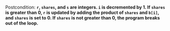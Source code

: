 Postcondition: **`r`, `shares`, and `s` are integers. `i` is decremented by 1. If `shares` is greater than 0, `r` is updated by adding the product of `shares` and `b[i]`, and `shares` is set to 0. If `shares` is not greater than 0, the program breaks out of the loop.**